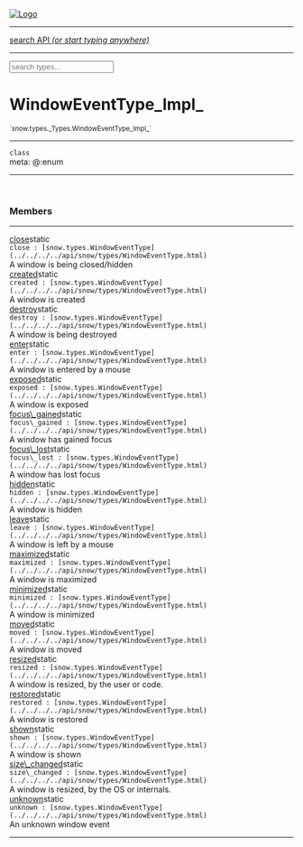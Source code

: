 
[![Logo](../../../../images/logo.png)](../../../../api/index.html)

<hr/>
<a href="#" id="search_bar" onclick="return;"><div> search API <em>(or start typing anywhere)</em> </div></a>
<hr/>

<script src="../../../../js/omnibar.js"> </script>
<link rel="stylesheet" type="text/css" href="../../../../css/omnibar.css" media="all">

<div id="omnibar"> <a href="#" onclick="return" id="omnibar_close"></a> <input id="omnibar_text" type="text" placeholder="search types..."></input></div>
<script  id="typelist" data-relpath="../../../../" data-types="snow.App,snow.AppFixedTimestep,snow.Snow,snow._Snow.Core,snow.api.Debug,snow.api.DebugError,snow.api.File,snow.api.FileHandle,snow.api.FileSeek,snow.api.Libs,snow.api.Promise,snow.api.PromiseError,snow.api.PromiseState,snow.api.Promises,snow.api.Timer,snow.api._Debug.LogError,snow.api._File.FileHandle_Impl_,snow.api._File.FileSeek_Impl_,snow.api._Promise.PromiseState_Impl_,snow.api.buffers.ArrayBuffer,snow.api.buffers.ArrayBufferIO,snow.api.buffers.ArrayBufferView,snow.api.buffers.DataView,snow.api.buffers.Float32Array,snow.api.buffers.Float64Array,snow.api.buffers.Int16Array,snow.api.buffers.Int32Array,snow.api.buffers.Int8Array,snow.api.buffers.TAError,snow.api.buffers.TypedArrayType,snow.api.buffers.Uint16Array,snow.api.buffers.Uint32Array,snow.api.buffers.Uint8Array,snow.api.buffers.Uint8ClampedArray,snow.api.buffers._ArrayBuffer.ArrayBuffer_Impl_,snow.api.buffers._Float32Array.Float32Array_Impl_,snow.api.buffers._Float64Array.Float64Array_Impl_,snow.api.buffers._Int16Array.Int16Array_Impl_,snow.api.buffers._Int32Array.Int32Array_Impl_,snow.api.buffers._Int8Array.Int8Array_Impl_,snow.api.buffers._TypedArrayType.TypedArrayType_Impl_,snow.api.buffers._Uint16Array.Uint16Array_Impl_,snow.api.buffers._Uint32Array.Uint32Array_Impl_,snow.api.buffers._Uint8Array.Uint8Array_Impl_,snow.api.buffers._Uint8ClampedArray.Uint8ClampedArray_Impl_,snow.core.native.Core,snow.core.native._Core.StaticSnow,snow.core.native.assets.Assets,snow.core.native.assets._Assets.NativeAudioDataBlob,snow.core.native.assets._Assets.NativeAudioDataInfo,snow.core.native.assets._Assets.NativeAudioInfo,snow.core.native.audio.Audio,snow.core.native.audio.Sound,snow.core.native.input.Input,snow.core.native.io.IO,snow.core.native.window.Windowing,snow.core.web.assets.psd.PSD,snow.core.web.input.DOMKeys,snow.modules.interfaces.Assets,snow.modules.interfaces.Audio,snow.modules.interfaces.IO,snow.modules.interfaces.Input,snow.modules.interfaces.Windowing,snow.modules.openal.AL,snow.modules.openal.ALC,snow.modules.openal.ALHelper,snow.modules.openal.Audio,snow.modules.openal.Context,snow.modules.openal.Device,snow.modules.openal.Sound,snow.modules.openal._AL.Context_Impl_,snow.modules.openal._AL.Device_Impl_,snow.modules.openal.sound.ALSound,snow.modules.openal.sound.ALStream,snow.modules.openal.sound.Sound,snow.modules.opengl.GL,snow.modules.opengl.GLActiveInfo,snow.modules.opengl.GLBuffer,snow.modules.opengl.GLContextAttributes,snow.modules.opengl.GLFramebuffer,snow.modules.opengl.GLProgram,snow.modules.opengl.GLRenderbuffer,snow.modules.opengl.GLShader,snow.modules.opengl.GLTexture,snow.modules.opengl.GLUniformLocation,snow.modules.opengl.native.GL,snow.modules.opengl.native.GLActiveInfo,snow.modules.opengl.native.GLBO,snow.modules.opengl.native.GLBuffer,snow.modules.opengl.native.GLContextAttributes,snow.modules.opengl.native.GLFBO,snow.modules.opengl.native.GLFramebuffer,snow.modules.opengl.native.GLLink,snow.modules.opengl.native.GLObject,snow.modules.opengl.native.GLPO,snow.modules.opengl.native.GLProgram,snow.modules.opengl.native.GLProxy,snow.modules.opengl.native.GLRBO,snow.modules.opengl.native.GLRenderbuffer,snow.modules.opengl.native.GLSO,snow.modules.opengl.native.GLShader,snow.modules.opengl.native.GLShaderPrecisionFormat,snow.modules.opengl.native.GLTO,snow.modules.opengl.native.GLTexture,snow.modules.opengl.native.GLUniformLocation,snow.modules.opengl.native.GL_FFI,snow.modules.opengl.native.GL_Native,snow.modules.opengl.native._GL.GLBuffer_Impl_,snow.modules.opengl.native._GL.GLFramebuffer_Impl_,snow.modules.opengl.native._GL.GLProgram_Impl_,snow.modules.opengl.native._GL.GLRenderbuffer_Impl_,snow.modules.opengl.native._GL.GLShader_Impl_,snow.modules.opengl.native._GL.GLTexture_Impl_,snow.modules.opengl.native._GL.GLUniformLocation_Impl_,snow.modules.sdl.ControllerEventType,snow.modules.sdl.Input,snow.modules.sdl.KeyEventType,snow.modules.sdl.ModValue,snow.modules.sdl.MouseEventType,snow.modules.sdl.TouchEventType,snow.modules.sdl.Windowing,snow.modules.sdl._Input.ControllerEventType_Impl_,snow.modules.sdl._Input.KeyEventType_Impl_,snow.modules.sdl._Input.ModValue_Impl_,snow.modules.sdl._Input.MouseEventType_Impl_,snow.modules.sdl._Input.TouchEventType_Impl_,snow.system.assets.Asset,snow.system.assets.AssetBytes,snow.system.assets.AssetImage,snow.system.assets.AssetJSON,snow.system.assets.AssetText,snow.system.assets.Assets,snow.system.assets._Assets.AssetsModule,snow.system.audio.Audio,snow.system.audio.AudioModule,snow.system.audio.Sound,snow.system.input.Input,snow.system.input.Keycodes,snow.system.input.MapIntBool,snow.system.input.MapIntFloat,snow.system.input.Scancodes,snow.system.input._Input.InputModule,snow.system.io.IO,snow.system.io._IO.IOModule,snow.system.module.Assets,snow.system.module.Audio,snow.system.module.IO,snow.system.module.Input,snow.system.module.Sound,snow.system.module.Windowing,snow.system.window.Window,snow.system.window.Windowing,snow.system.window._Windowing.WindowHandleMap,snow.system.window._Windowing.WindowingModule,snow.types.AppConfig,snow.types.AppConfigNative,snow.types.AppConfigWeb,snow.types.Asset,snow.types.AssetBytes,snow.types.AssetImage,snow.types.AssetJSON,snow.types.AssetText,snow.types.AssetType,snow.types.AudioDataBlob,snow.types.AudioDataInfo,snow.types.AudioFormatType,snow.types.AudioHandle,snow.types.AudioInfo,snow.types.DisplayMode,snow.types.Error,snow.types.FileEvent,snow.types.FileEventType,snow.types.FileFilter,snow.types.GamepadDeviceEventType,snow.types.IODataOptions,snow.types.ImageInfo,snow.types.InputEvent,snow.types.InputEventType,snow.types.Key,snow.types.ModState,snow.types.OS,snow.types.OpenGLProfile,snow.types.Platform,snow.types.RenderConfig,snow.types.RenderConfigOpenGL,snow.types.Scan,snow.types.SnowConfig,snow.types.SystemEvent,snow.types.SystemEventType,snow.types.TextEventType,snow.types.WindowConfig,snow.types.WindowEvent,snow.types.WindowEventType,snow.types.WindowHandle,snow.types.WindowingConfig,snow.types._Types.AssetType_Impl_,snow.types._Types.AudioFormatType_Impl_,snow.types._Types.FileEventType_Impl_,snow.types._Types.GamepadDeviceEventType_Impl_,snow.types._Types.InputEventType_Impl_,snow.types._Types.OS_Impl_,snow.types._Types.OpenGLProfile_Impl_,snow.types._Types.Platform_Impl_,snow.types._Types.SystemEventType_Impl_,snow.types._Types.TextEventType_Impl_,snow.types._Types.WindowEventType_Impl_"></script>


<h1>WindowEventType_Impl_</h1>
<small>`snow.types._Types.WindowEventType_Impl_`</small>



<hr/>

`class`<br/><span class="meta">
meta: @:enum</span>

<hr/>


&nbsp;
&nbsp;




<h3>Members</h3> <hr/><span class="member apipage">
                <a name="close"><a class="lift" href="#close">close</a></a><span class="inline-block static">static</span><div class="clear"></div>
                <code class="signature apipage">close : [snow.types.WindowEventType](../../../../api/snow/types/WindowEventType.html)</code><br/></span>
            <span class="small_desc_flat">A window is being closed/hidden</span><br/><span class="member apipage">
                <a name="created"><a class="lift" href="#created">created</a></a><span class="inline-block static">static</span><div class="clear"></div>
                <code class="signature apipage">created : [snow.types.WindowEventType](../../../../api/snow/types/WindowEventType.html)</code><br/></span>
            <span class="small_desc_flat">A window is created</span><br/><span class="member apipage">
                <a name="destroy"><a class="lift" href="#destroy">destroy</a></a><span class="inline-block static">static</span><div class="clear"></div>
                <code class="signature apipage">destroy : [snow.types.WindowEventType](../../../../api/snow/types/WindowEventType.html)</code><br/></span>
            <span class="small_desc_flat">A window is being destroyed</span><br/><span class="member apipage">
                <a name="enter"><a class="lift" href="#enter">enter</a></a><span class="inline-block static">static</span><div class="clear"></div>
                <code class="signature apipage">enter : [snow.types.WindowEventType](../../../../api/snow/types/WindowEventType.html)</code><br/></span>
            <span class="small_desc_flat">A window is entered by a mouse</span><br/><span class="member apipage">
                <a name="exposed"><a class="lift" href="#exposed">exposed</a></a><span class="inline-block static">static</span><div class="clear"></div>
                <code class="signature apipage">exposed : [snow.types.WindowEventType](../../../../api/snow/types/WindowEventType.html)</code><br/></span>
            <span class="small_desc_flat">A window is exposed</span><br/><span class="member apipage">
                <a name="focus_gained"><a class="lift" href="#focus_gained">focus\_gained</a></a><span class="inline-block static">static</span><div class="clear"></div>
                <code class="signature apipage">focus\_gained : [snow.types.WindowEventType](../../../../api/snow/types/WindowEventType.html)</code><br/></span>
            <span class="small_desc_flat">A window has gained focus</span><br/><span class="member apipage">
                <a name="focus_lost"><a class="lift" href="#focus_lost">focus\_lost</a></a><span class="inline-block static">static</span><div class="clear"></div>
                <code class="signature apipage">focus\_lost : [snow.types.WindowEventType](../../../../api/snow/types/WindowEventType.html)</code><br/></span>
            <span class="small_desc_flat">A window has lost focus</span><br/><span class="member apipage">
                <a name="hidden"><a class="lift" href="#hidden">hidden</a></a><span class="inline-block static">static</span><div class="clear"></div>
                <code class="signature apipage">hidden : [snow.types.WindowEventType](../../../../api/snow/types/WindowEventType.html)</code><br/></span>
            <span class="small_desc_flat">A window is hidden</span><br/><span class="member apipage">
                <a name="leave"><a class="lift" href="#leave">leave</a></a><span class="inline-block static">static</span><div class="clear"></div>
                <code class="signature apipage">leave : [snow.types.WindowEventType](../../../../api/snow/types/WindowEventType.html)</code><br/></span>
            <span class="small_desc_flat">A window is left by a mouse</span><br/><span class="member apipage">
                <a name="maximized"><a class="lift" href="#maximized">maximized</a></a><span class="inline-block static">static</span><div class="clear"></div>
                <code class="signature apipage">maximized : [snow.types.WindowEventType](../../../../api/snow/types/WindowEventType.html)</code><br/></span>
            <span class="small_desc_flat">A window is maximized</span><br/><span class="member apipage">
                <a name="minimized"><a class="lift" href="#minimized">minimized</a></a><span class="inline-block static">static</span><div class="clear"></div>
                <code class="signature apipage">minimized : [snow.types.WindowEventType](../../../../api/snow/types/WindowEventType.html)</code><br/></span>
            <span class="small_desc_flat">A window is minimized</span><br/><span class="member apipage">
                <a name="moved"><a class="lift" href="#moved">moved</a></a><span class="inline-block static">static</span><div class="clear"></div>
                <code class="signature apipage">moved : [snow.types.WindowEventType](../../../../api/snow/types/WindowEventType.html)</code><br/></span>
            <span class="small_desc_flat">A window is moved</span><br/><span class="member apipage">
                <a name="resized"><a class="lift" href="#resized">resized</a></a><span class="inline-block static">static</span><div class="clear"></div>
                <code class="signature apipage">resized : [snow.types.WindowEventType](../../../../api/snow/types/WindowEventType.html)</code><br/></span>
            <span class="small_desc_flat">A window is resized, by the user or code.</span><br/><span class="member apipage">
                <a name="restored"><a class="lift" href="#restored">restored</a></a><span class="inline-block static">static</span><div class="clear"></div>
                <code class="signature apipage">restored : [snow.types.WindowEventType](../../../../api/snow/types/WindowEventType.html)</code><br/></span>
            <span class="small_desc_flat">A window is restored</span><br/><span class="member apipage">
                <a name="shown"><a class="lift" href="#shown">shown</a></a><span class="inline-block static">static</span><div class="clear"></div>
                <code class="signature apipage">shown : [snow.types.WindowEventType](../../../../api/snow/types/WindowEventType.html)</code><br/></span>
            <span class="small_desc_flat">A window is shown</span><br/><span class="member apipage">
                <a name="size_changed"><a class="lift" href="#size_changed">size\_changed</a></a><span class="inline-block static">static</span><div class="clear"></div>
                <code class="signature apipage">size\_changed : [snow.types.WindowEventType](../../../../api/snow/types/WindowEventType.html)</code><br/></span>
            <span class="small_desc_flat">A window is resized, by the OS or internals.</span><br/><span class="member apipage">
                <a name="unknown"><a class="lift" href="#unknown">unknown</a></a><span class="inline-block static">static</span><div class="clear"></div>
                <code class="signature apipage">unknown : [snow.types.WindowEventType](../../../../api/snow/types/WindowEventType.html)</code><br/></span>
            <span class="small_desc_flat">An unknown window event</span><br/>



<hr/>

&nbsp;
&nbsp;
&nbsp;
&nbsp;